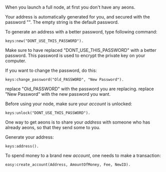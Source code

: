 When you launch a full node, at first you don't have any aeons.

Your address is automatically generated for you, and secured with the password "". The empty string is the default password.

To generate an address with a better password, type following command:

```
keys:new("DONT_USE_THIS_PASSWORD").
```

Make sure to have replaced "DONT_USE_THIS_PASSWORD" with a better password.
This password is used to encrypt the private key on your computer.

If you want to change the password, do this:
```
keys:change_password("Old_PASSWORD", "New Password").
```

replace "Old_PASSWORD" with the password you are replacing.
replace "New Password" with the new password you want.


Before using your node, make sure your _account_ is unlocked:

```
keys:unlock("DONT_USE_THIS_PASSWORD").
```


One way to get aeons is to share your _address_ with someone who has already aeons, so that they send some to you.


Generate your address:
```
keys:address().
```

To spend money to a brand new _account_, one needs to make a transaction:
``` 
easy:create_account(Address, AmountOfMoney, Fee, NewID).
```
